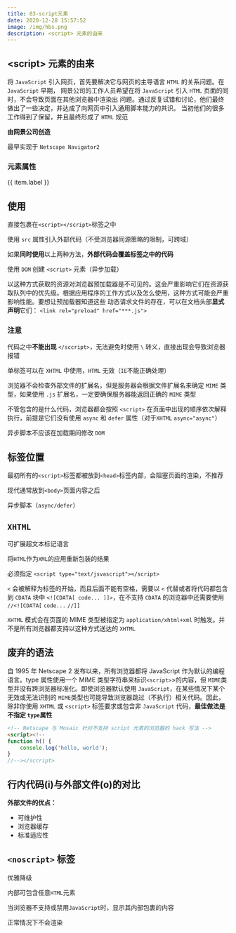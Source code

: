 ```yaml
---
title: 03-script元素
date: 2020-12-28 15:57:52
image: /img/hbs.png
description: <script> 元素的由来
---
```


## \<script\> 元素的由来

将 `JavaScript` 引入网页，首先要解决它与网页的主导语言 `HTML` 的关系问题。在 `JavaScript` 早期， 网景公司的工作人员希望在将 `JavaScript` 引入 `HTML` 页面的同时，不会导致页面在其他浏览器中渲染出 问题。通过反复试错和讨论，他们最终做出了一些决定，并达成了向网页中引入通用脚本能力的共识。 当初他们的很多工作得到了保留，并且最终形成了 `HTML` 规范

**由网景公司创造**

最早实现于 `Netscape Navigator2`

### 元素属性

<script lang="ts" setup>
const tableHead = [
  { label: 'name', prop: 'name', width: 100 },
  { label: '是否必填', prop: 'need', width: 100 },
  { label: '含义', prop: 'des' }
];
const tableData = [
  {
    name: 'async',
    need: '可选',
    des: `立即开始下载脚本，不会阻塞页面，但是不保证执行的顺序`
  },
  {
    name: 'charset',
    need: '可选',
    des: `使用 src 属性指定的代码字符集，很少使用，大多数浏览器直接忽略`
  },
  {
    name: 'crossorigin',
    need: '可选',
    des: `配置相关请求的 CORS（跨源资源共享）设置。默认不使用 CORS。crossorigin=\"anonymous\" 配置文件请求不必设置凭据标志。crossorigin=\"use-credentials\" 设置凭据标志，意味着出站请求会包含凭据`
  },
  {
    name: 'defer',
    need: '可选',
    des: `表示脚本可以延迟到文档完全被解析和显示之后再执行。只对外部脚本文件有效。 在 IE7 及更早的版本中，对行内脚本也可以指定这个属性。虽然 HTML5 规范要求按顺序执行，但是实际情况并不理想`
  },
  {
    name: 'integrity',
    need: '可选',
    des: `允许比对接收到的资源和指定的加密签名以验证子资源完整性（SRI， Subresource Integrity）。如果接收到的资源的签名与这个属性指定的签名不匹配，则页面会报错， 脚本不会执行。这个属性可以用于确保内容分发网络（CDN，Content Delivery Network）不会提供恶意内容`
  },
  {
    name: 'src',
    need: '可选',
    des: `表示包含要执行的代码的外部文件`
  },
  {
    name: 'type',
    need: '可选',
    des: `代替 language，表示代码块中脚本语言的内容类型（也称 MIME 类型）。按照惯 例，这个值始终都是 text/javascript，尽管text/javascript 和 text/ecmascript 都已经废弃了。JavaScript 文件的 MIME 类型通常是 application/x-javascript，不过给 type 属性这个值有可能导致脚本被忽略。在非 IE 的浏览器中有效的其他值还有 application/javascript 和application/ecmascript。如果这个值是 module，则代码会被当成 ES6 模块，而且只有这时候代码中才能出现 import 和 export 关键字`
  }
];
</script>

<NTable :bordered="false" :single-line="false" striped>
  <thead>
    <tr>
      <th v-for="(item, index) in tableHead" :key="index + 'head'" :width="item.width ?? ''">
        {{ item.label }}
      </th>
    </tr>
  </thead>
  <tbody>
    <tr v-for="(item, index) in tableData" :key="index + 'dasdasd'">
      <td v-for="(it, idx) in tableHead" :key="idx + 'eret'" v-html="item[String(it.prop)]"></td>
    </tr>
  </tbody>
</NTable>


## 使用

直接包裹在`<script></script>`标签之中

使用 `src` 属性引入外部代码（不受浏览器同源策略的限制，可跨域）

如果**同时使用**以上两种方法，**外部代码会覆盖标签之中的代码**

使用 `DOM` 创建 `<script>` 元素（异步加载）

以这种方式获取的资源对浏览器预加载器是不可见的。这会严重影响它们在资源获取队列中的优先级。根据应用程序的工作方式以及怎么使用，这种方式可能会严重影响性能。要想让预加载器知道这些 动态请求文件的存在，可以在文档头部**显式声明**它们： `<link rel="preload" href="***.js">`

### 注意

代码之中**不能出现** `</sccript>`，无法避免时使用 `\` 转义，直接出现会导致浏览器报错

单标签可以在 `XHTML` 中使用，`HTML` 无效（`IE`不能正确处理）

浏览器不会检查外部文件的扩展名，但是服务器会根据文件扩展名来确定 `MIME` 类型，如果使用 `.js` 扩展名，一定要确保服务器能返回正确的 `MIME` 类型

不管包含的是什么代码，浏览器都会按照 `<script>` 在页面中出现的顺序依次解释执行，前提是它们没有使用 `async` 和 `defer` 属性（对于`XHTML` `async="async"`）

异步脚本不应该在加载期间修改 `DOM`

## 标签位置

最初所有的`<script>`标签都被放到`<head>`标签内部，会阻塞页面的渲染，不推荐

现代通常放到`<body>`页面内容之后

异步脚本（`async/defer`）

## `XHTML`

可扩展超文本标记语言

将`HTML`作为`XML`的应用重新包装的结果

必须指定 `<script type="text/jsvascript"></script>`

`<` 会被解释为标签的开始，而且后面不能有空格，需要以 `<` 代替或者将代码都包含到 `CDATA` 块中 `<![CDATA[ code... ]]>`，在不支持 `CDATA` 的浏览器中还需要使用 `//<![CDATA[` `code...` `//]]`

`XHTML` 模式会在页面的 MIME 类型被指定为 `application/xhtml+xml` 时触发。并不是所有浏览器都支持以这种方式送达的 `XHTML`

## 废弃的语法

自 1995 年 Netscape 2 发布以来，所有浏览器都将 JavaScript 作为默认的编程语言。type 属性使用一个 MIME 类型字符串来标识`<script>`>的内容，但 `MIME`类型并没有跨浏览器标准化。即使浏览器默认使用 `JavaScript`，在某些情况下某个无效或无法识别的 `MIME`类型也可能导致浏览器跳过（不执行）相关代码。因此，除非你使用 `XHTML` 或 `<script>` 标签要求或包含非 `JavaScript` 代码，**最佳做法是不指定 `type`属性**

```html
<!-- Netscape 与 Mosaic 针对不支持 script 元素的浏览器的 hack 写法 -->
<script><!--
function h() {
    console.log('hello, world');
}
//--></sccript>
```

## 行内代码(i)与外部文件(o)的对比

**外部文件的优点：**
  - 可维护性
  - 浏览器缓存
  - 标准适应性

## `<noscript>` 标签

优雅降级

内部可包含任意`HTML`元素

当浏览器不支持或禁用`JavaScript`时，显示其内部包裹的内容

正常情况下不会渲染
